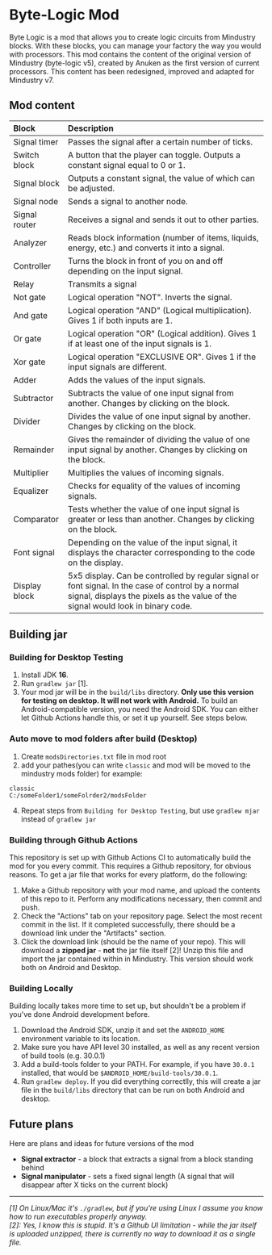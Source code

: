 # Byte-Logic Mod
Byte Logic is a mod that allows you to create logic circuits from Mindustry blocks.  With these blocks, you can manage your factory the way you would with processors.  This mod contains the content of the original version of Mindustry (byte-logic v5), created by Anuken as the first version of current processors.  This content has been redesigned, improved and adapted for Mindustry v7.
## Mod content
| Block         | Description                                                                                                                                                                           |
|:--------------|:--------------------------------------------------------------------------------------------------------------------------------------------------------------------------------------|
| Signal timer  | Passes the signal after a certain number of ticks.                                                                                                                                    |
| Switch block  | A button that the player can toggle. Outputs a constant signal equal to 0 or 1.                                                                                                       |
| Signal block  | Outputs a constant signal, the value of which can be adjusted.                                                                                                                        |
| Signal node   | Sends a signal to another node.                                                                                                                                                       |
| Signal router | Receives a signal and sends it out to other parties.                                                                                                                                  |
| Analyzer      | Reads block information (number of items, liquids, energy, etc.) and converts it into a signal.                                                                                       |
| Controller    | Turns the block in front of you on and off depending on the input signal.                                                                                                             |
| Relay         | Transmits a signal                                                                                                                                                                    |
| Not gate      | Logical operation "NOT". Inverts the signal.                                                                                                                                          |
| And gate      | Logical operation "AND" (Logical multiplication). Gives 1 if both inputs are 1.                                                                                                       |
| Or gate       | Logical operation "OR" (Logical addition). Gives 1 if at least one of the input signals is 1.                                                                                         |
| Xor gate      | Logical operation "EXCLUSIVE OR". Gives 1 if the input signals are different.                                                                                                         |
| Adder         | Adds the values of the input signals.                                                                                                                                                 |
| Subtractor    | Subtracts the value of one input signal from another. Changes by clicking on the block.                                                                                               |
| Divider       | Divides the value of one input signal by another. Changes by clicking on the block.                                                                                                   |
| Remainder     | Gives the remainder of dividing the value of one input signal by another. Changes by clicking on the block.                                                                           |
| Multiplier    | Multiplies the values of incoming signals.                                                                                                                                            |
| Equalizer     | Checks for equality of the values of incoming signals.                                                                                                                                |
| Comparator    | Tests whether the value of one input signal is greater or less than another. Changes by clicking on the block.                                                                        |
| Font signal   | Depending on the value of the input signal, it displays the character corresponding to the code on the display.                                                                       |
| Display block | 5x5 display. Can be controlled by regular signal or font signal. In the case of control by a normal signal, displays the pixels as the value of the signal would look in binary code. |
## Building jar
### Building for Desktop Testing
1. Install JDK **16**.
2. Run `gradlew jar` [1].
3. Your mod jar will be in the `build/libs` directory. **Only use this version for testing on desktop. It will not work with Android.**
To build an Android-compatible version, you need the Android SDK. You can either let Github Actions handle this, or set it up yourself. See steps below.
### Auto move to mod folders after build (Desktop)
1. Create `modsDirectories.txt` file in mod root
2. add your pathes(you can write `classic` and mod will be moved to the mindustry mods folder) for example:
```
classic
C:/someFolder1/someFolrder2/modsFolder
```
4. Repeat steps from `Building for Desktop Testing`, but use `gradlew mjar` instead of `gradlew jar`
### Building through Github Actions
This repository is set up with Github Actions CI to automatically build the mod for you every commit. This requires a Github repository, for obvious reasons.
To get a jar file that works for every platform, do the following:
1. Make a Github repository with your mod name, and upload the contents of this repo to it. Perform any modifications necessary, then commit and push. 
2. Check the "Actions" tab on your repository page. Select the most recent commit in the list. If it completed successfully, there should be a download link under the "Artifacts" section. 
3. Click the download link (should be the name of your repo). This will download a **zipped jar** - **not** the jar file itself [2]! Unzip this file and import the jar contained within in Mindustry. This version should work both on Android and Desktop.
### Building Locally
Building locally takes more time to set up, but shouldn't be a problem if you've done Android development before.
1. Download the Android SDK, unzip it and set the `ANDROID_HOME` environment variable to its location.
2. Make sure you have API level 30 installed, as well as any recent version of build tools (e.g. 30.0.1)
3. Add a build-tools folder to your PATH. For example, if you have `30.0.1` installed, that would be `$ANDROID_HOME/build-tools/30.0.1`.
4. Run `gradlew deploy`. If you did everything correctlly, this will create a jar file in the `build/libs` directory that can be run on both Android and desktop.
## Future plans
Here are plans and ideas for future versions of the mod
- **Signal extractor** - a block that extracts a signal from a block standing behind
- **Signal manipulator** - sets a fixed signal length (A signal that will disappear after X ticks on the current block)

--- 

*[1]* *On Linux/Mac it's `./gradlew`, but if you're using Linux I assume you know how to run executables properly anyway.*  
*[2]: Yes, I know this is stupid. It's a Github UI limitation - while the jar itself is uploaded unzipped, there is currently no way to download it as a single file.*
